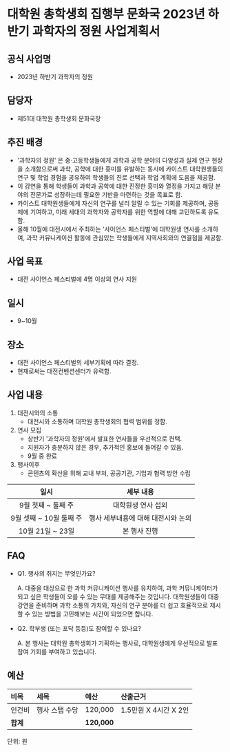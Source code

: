 
대학원 총학생회 집행부 문화국 2023년 하반기 과학자의 정원 사업계획서
===

## 공식 사업명
- 2023년 하반기 과학자의 정원

## 담당자
- 제51대 대학원 총학생회 문화국장

## 추진 배경
- '과학자의 정원' 은 중·고등학생들에게 과학과 공학 분야의 다양성과 실제 연구 현장을 소개함으로써 과학, 공학에 대한 흥미를 유발하는 동시에 카이스트 대학원생들의 연구 및 학업 경험을 공유하여 학생들의 진로 선택과 학업 계획에 도움을 제공함.
- 이 강연을 통해 학생들이 과학과 공학에 대한 진정한 흥미와 열정을 가지고 해당 분야의 전문가로 성장하는데 필요한 기반을 마련하는 것을 목표로 함.
- 카이스트 대학원생들에게 자신의 연구를 널리 알릴 수 있는 기회를 제공하며, 공동체에 기여하고, 미래 세대의 과학자와 공학자를 위한 역할에 대해 고민하도록 유도함.
- 올해 10월에 대전시에서 주최하는 '사이언스 페스티벌'에 대학원생 연사를 소개하여, 과학 커뮤니케이션 활동에 관심있는 학생들에게 지역사회와의 연결점을 제공함.

## 사업 목표
- 대전 사이언스 페스티벌에 4명 이상의 연사 지원

## 일시
- 9~10월

## 장소
- 대전 사이언스 페스티벌의 세부기획에 따라 결정. 
- 현재로써는 대전컨벤션센터가 유력함.

## 사업 내용
1.  대전시와의 소통
    -   대전시와 소통하며 대학원 총학생회의 협력 범위를 정함.
2.  연사 모집
    -   상반기 '과학자의 정원'에서 발표한 연사들을 우선적으로 컨택.
    -   지원자가 충분하지 않은 경우, 추가적인 홍보에 들어갈 수 있음.
    -   9월 중 완료
3.  행사이후
    - 콘텐츠의 확산을 위해 교내 부처, 공공기관, 기업과 협력 방안 수립
    
|  **일시** | **세부 내용** |
|:----------:|:------------:|
|9월 첫째 ~ 둘째 주 | 대학원생 연사 섭외 |
|9월 셋째 ~ 10월 둘째 주 | 행사 세부내용에 대해 대전시와 논의 |
|10월 21일 ~ 23일 | 본 행사 진행 |
    

## FAQ
- Q1. 행사의 취지는 무엇인가요?

    A. 대중을 대상으로 한 과학 커뮤니케이션 행사를 유치하여, 과학 커뮤니케이터가 되고 싶은 학생들이 오를 수 있는 무대를 제공해주는 것입니다. 대학원생들이 대중 강연을 준비하며 과학 소통의 가치와, 자신의 연구 분야를 더 쉽고 효율적으로 제시할 수 있는 방법을 고민해보는 시간이 되었으면 합니다.

- Q2. 학부생 (또는 포닥 등등)도 참여할 수 있나요? 

    A. 본 행사는 대학원 총학생회가 기획하는 행사로, 대학원생에게 우선적으로 발표 참여 기회를 부여하고 있습니다. 


## 예산
|  **비목** |   **세목**   | **예산** | **산출근거** |
|:-----------|:--------------------|:----------|:-----------------|
| 인건비     | 행사 스탭 수당      | 120,000   | 1.5만원 X 4시간 X 2인 |
| **합계**       |                     | **120,000** |                  |

단위: 원
